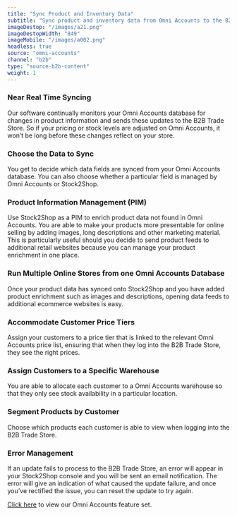 ```yaml
---
title: "Sync Product and Inventory Data"
subtitle: "Sync product and inventory data from Omni Accounts to the B2B Trade Store."
imageDestop: "/images/a21.png"
imageDestopWidth: "849"
imageMobile: "/images/a002.png"
headless: true
source: "omni-accounts"
channel: "b2b"
type: "source-b2b-content"
weight: 1
---
```


### Near Real Time Syncing
Our software continually monitors your Omni Accounts database for changes in product information and sends these updates to the B2B Trade Store. So if your pricing or stock levels are adjusted on Omni Accounts, it won’t be long before these changes reflect on your store.

### Choose the Data to Sync
You get to decide which data fields are synced from your Omni Accounts database. You can also choose whether a particular field is managed by Omni Accounts or Stock2Shop.

### Product Information Management (PIM)
Use Stock2Shop as a PIM to enrich product data not found in Omni Accounts. You are able to make your products more presentable for online selling by adding images, long descriptions and other marketing material. This is particularly useful should you decide to send product feeds to additional retail websites because you can manage your product enrichment in one place.

### Run Multiple Online Stores from one Omni Accounts Database
Once your product data has synced onto Stock2Shop and you have added product enrichment such as images and descriptions, opening data feeds to additional ecommerce websites is easy.

### Accommodate Customer Price Tiers
Assign your customers to a price tier that is linked to the relevant Omni Accounts price list, ensuring that when they log into the B2B Trade Store, they see the right prices.

### Assign Customers to a Specific Warehouse
You are able to allocate each customer to a Omni Accounts warehouse so that they only see stock availability in a particular location.

### Segment Products by Customer
Choose which products each customer is able to view when logging into the B2B Trade Store.

### Error Management
If an update fails to process to the B2B Trade Store, an error will appear in your Stock2Shop console and you will be sent an email notification. The error will give an indication of what caused the update failure, and once you’ve rectified the issue, you can reset the update to try again.

[Click here](/help/features/omni-accounts/ "Omni Accounts Features") to view our Omni Accounts feature set.